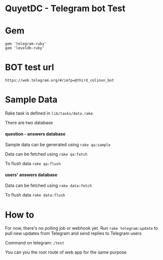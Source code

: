 # QuyetDC - Telegram bot Test 

# Gem

```
gem 'telegram-ruby'
gem 'leveldb-ruby'
```

# BOT test url

```
https://web.telegram.org/#/im?p=@third_colinvn_bot
```

# Sample Data

Rake task is defined in `lib/tasks/data.rake`

There are two database

#### question - answers database

Sample data can be generated using `rake qa:sample`

Data can be fetched using `rake qa:fetch`

To flush data `rake qa:flush`

#### users' answers database

Data can be fetched using `rake data:fetch`

To flush data `rake data:flush`

# How to

For now, there's no polling job or webhook yet.
Run `rake telegram:update` to pull new updates from Telegram and send replies to Telegram users

Command on telegram: `/test`

You can you the root route of web app for the same purpose